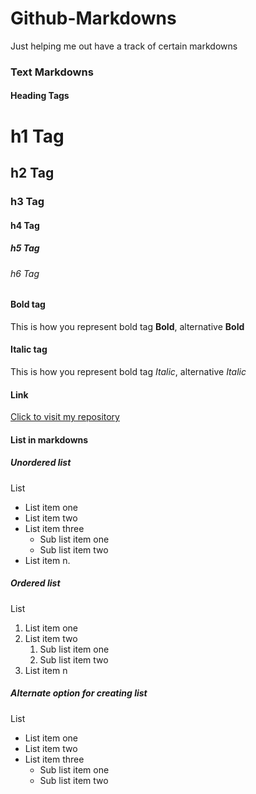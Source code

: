 # Github-Markdowns
Just helping me out have a track of certain markdowns

### Text Markdowns

#### Heading Tags

# h1 Tag
## h2 Tag
### h3 Tag
#### h4 Tag
##### h5 Tag
###### h6 Tag

#### Bold tag
This is how you represent bold tag **Bold**, alternative __Bold__

#### Italic tag
This is how you represent bold tag *Italic*, alternative _Italic_

#### Link 
[Click to visit my repository](https://github.com/Ashwary-Jharbade)

#### List in markdowns

##### Unordered list
List
* List item one
* List item two
* List item three
  * Sub list item one
  * Sub list item two
* List item n.

##### Ordered list
List
1. List item one
2. List item two
   1. Sub list item one
   2. Sub list item two
3. List item n

##### Alternate option for creating list
List
- List item one
- List item two
- List item three
  - Sub list item one
  - Sub list item two

